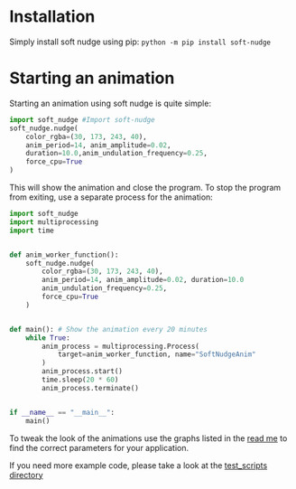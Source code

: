 # Installation

Simply install soft nudge using pip: `python -m pip install soft-nudge`

# Starting an animation

Starting an animation using soft nudge is quite simple:
```py
import soft_nudge #Import soft-nudge
soft_nudge.nudge(
    color_rgba=(30, 173, 243, 40),
    anim_period=14, anim_amplitude=0.02,
    duration=10.0,anim_undulation_frequency=0.25,  
    force_cpu=True
)
```
This will show the animation and close the program. 
To stop the program from exiting, use a separate process for the animation:
```py
import soft_nudge
import multiprocessing
import time


def anim_worker_function():
    soft_nudge.nudge(
        color_rgba=(30, 173, 243, 40),
        anim_period=14, anim_amplitude=0.02, duration=10.0 
        anim_undulation_frequency=0.25,
        force_cpu=True
    )


def main(): # Show the animation every 20 minutes
    while True:
        anim_process = multiprocessing.Process(
            target=anim_worker_function, name="SoftNudgeAnim"
        )
        anim_process.start()
        time.sleep(20 * 60)
        anim_process.terminate()


if __name__ == "__main__":
    main()
```

To tweak the look of the animations use the graphs listed in the
[read me](https://github.com/80sVectorz/soft_nudge/blob/master/README.md)
to find the correct parameters for your application.

If you need more example code, please take a look at the [test_scripts directory](https://github.com/80sVectorz/soft_nudge/tree/master/test_scripts)